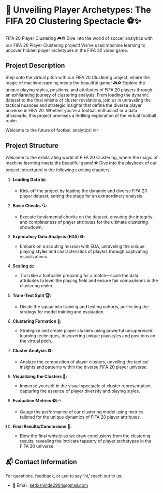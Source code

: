 # 🌟 Unveiling Player Archetypes: The FIFA 20 Clustering Spectacle ⚽✨
FIFA 20 Player Clustering 🎮⚽ Dive into the world of soccer analytics with our FIFA 20 Player Clustering project! We've used machine learning to uncover hidden player archetypes in the FIFA 20 video game. 

## Project Description

Step onto the virtual pitch with our FIFA 20 Clustering project, where the magic of machine learning meets the beautiful game! 🎮⚽ Explore the unique playing styles, positions, and attributes of FIFA 20 players through an exhilarating journey of clustering analysis. From loading the dynamic dataset to the final whistle of cluster revelations, join us in unraveling the tactical nuances and strategic insights that define the diverse player universe in FIFA 20. Whether you're a football enthusiast or a data aficionado, this project promises a thrilling exploration of the virtual football realm.

Welcome to the future of football analytics! 🌐✨  
  
## Project Structure

Welcome to the exhilarating world of FIFA 20 Clustering, where the magic of machine learning meets the beautiful game! ⚽ Dive into the playbook of our project, structured in the following exciting chapters:

1. **Loading Data 📊:**
   - Kick-off the project by loading the dynamic and diverse FIFA 20 player dataset, setting the stage for an extraordinary analysis.

2. **Basic Checks 🔍:**
   - Execute fundamental checks on the dataset, ensuring the integrity and completeness of player attributes for the ultimate clustering showdown.

3. **Exploratory Data Analysis (EDA) 🌐:**
   - Embark on a scouting mission with EDA, unraveling the unique playing styles and characteristics of players through captivating visualizations.

4. **Scaling ⚖️:**
   - Train like a footballer preparing for a match—scale the data attributes to level the playing field and ensure fair comparisons in the clustering realm.

5. **Train-Test Split 🏆:**
   - Divide the squad into training and testing cohorts, perfecting the strategy for model training and evaluation.

6. **Clustering Formation 🚀:**
   - Strategize and create player clusters using powerful unsupervised learning techniques, discovering unique playstyles and positions on the virtual pitch.

7. **Cluster Analysis ⚽:**
   - Analyze the composition of player clusters, unveiling the tactical insights and patterns within the diverse FIFA 20 player universe.

8. **Visualizing the Clusters 🌈:**
   - Immerse yourself in the visual spectacle of cluster representation, capturing the essence of player diversity and playing styles.

9. **Evaluation Metrics ⚽📈:**
   - Gauge the performance of our clustering model using metrics tailored for the unique dynamics of FIFA 20 player attributes.

10. **Final Results/Conclusions 🏁:**
    - Blow the final whistle as we draw conclusions from the clustering results, revealing the intricate tapestry of player archetypes in the FIFA 20 universe.

## 📬 Contact Information
For questions, feedback, or just to say 'hi,' reach out to us:

- 📧 Email: ketkishinde2904@gmail.com
